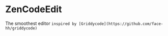# ZenCodeEdit
The smoothest editor
`inspired by [Griddycode](https://github.com/face-hh/griddycode)`